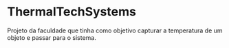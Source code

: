 # ThermalTechSystems
Projeto da faculdade que tinha como objetivo capturar a temperatura de um objeto e passar para o sistema.

